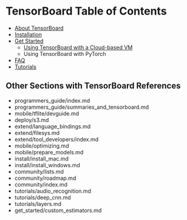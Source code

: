 # TensorBoard Table of Contents

- [About TensorBoard](tensorboard/about_tensorboard.md)
- [Installation](tensorboard/install_tensorboard.md)
- [Get Started](tensorboard/get_started_tensorboard.md)
    - [Using TensorBoard with a Cloud-based VM](tensorboard/using_cloud_based_vm_local_tensorboard.md)
    - Using TensorBoard with PyTorch
- [FAQ](tensorboard/faq_tensorboard.md)
- [Tutorials](tensorboard/tutorials_tensorboard.md)


## Other Sections with TensorBoard References

- programmers_guide/index.md
- programmers_guide/summaries_and_tensorboard.md
- mobile/tflite/devguide.md
- deploy/s3.md
- extend/language_bindings.md
- extend/filesys.md
- extend/tool_developers/index.md
- mobile/optimizing.md
- mobile/prepare_models.md
- install/install_mac.md
- install/install_windows.md
- community/lists.md
- community/roadmap.md
- community/index.md
- tutorials/audio_recognition.md
- tutorials/deep_cnn.md
- tutorials/layers.md
- get_started/custom_estimators.md

